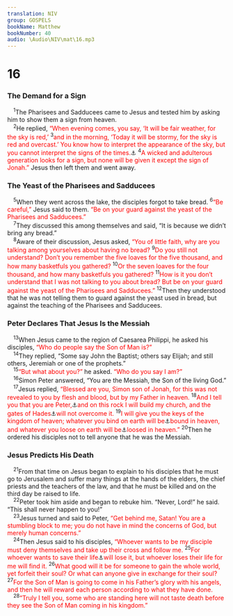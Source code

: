 ```yaml
---
translation: NIV
group: GOSPELS
bookName: Matthew 
bookNumber: 40
audio: \Audio\NIV\mat\16.mp3
---
```


<div class="title"><h1>16</h1><h3>The Demand for a Sign </h3></div>
<span class="verse mat_16_1"> <sup>1</sup>The Pharisees and Sadducees came to Jesus and tested him by asking him to show them a sign from heaven. <br/></span>
<span class="verse mat_16_2"> <sup>2</sup>He replied, <font color="red">“When evening comes, you say, ‘It will be fair weather, for the sky is red,’</font></span>
<span class="verse mat_16_3"><sup>3</sup><font color="red">and in the morning, ‘Today it will be stormy, for the sky is red and overcast.’ You know how to interpret the appearance of the sky, but you cannot interpret the signs of the times.</font><a data-toggle="tooltip" data-placement="bottom" title="Some early manuscripts do not have When evening comes … of the times.">⚓</a></span>
<span class="verse mat_16_4"><sup>4</sup><font color="red">A wicked and adulterous generation looks for a sign, but none will be given it except the sign of Jonah.”</font> Jesus then left them and went away. <br/></span>
<div class="title"><h3>The Yeast of the Pharisees and Sadducees </h3></div>
<span class="verse mat_16_5"> <sup>5</sup>When they went across the lake, the disciples forgot to take bread. </span>
<span class="verse mat_16_6"><sup>6</sup><font color="red">“Be careful,”</font> Jesus said to them. <font color="red">“Be on your guard against the yeast of the Pharisees and Sadducees.”</font><br/></span>
<span class="verse mat_16_7"> <sup>7</sup>They discussed this among themselves and said, “It is because we didn’t bring any bread.” <br/></span>
<span class="verse mat_16_8"> <sup>8</sup>Aware of their discussion, Jesus asked, <font color="red">“You of little faith, why are you talking among yourselves about having no bread?</font></span>
<span class="verse mat_16_9"><sup>9</sup><font color="red">Do you still not understand? Don’t you remember the five loaves for the five thousand, and how many basketfuls you gathered?</font></span>
<span class="verse mat_16_10"><sup>10</sup><font color="red">Or the seven loaves for the four thousand, and how many basketfuls you gathered?</font></span>
<span class="verse mat_16_11"><sup>11</sup><font color="red">How is it you don’t understand that I was not talking to you about bread? But be on your guard against the yeast of the Pharisees and Sadducees.”</font></span>
<span class="verse mat_16_12"><sup>12</sup>Then they understood that he was not telling them to guard against the yeast used in bread, but against the teaching of the Pharisees and Sadducees. <br/></span>
<div class="title"><h3>Peter Declares That Jesus Is the Messiah </h3></div>
<span class="verse mat_16_13"> <sup>13</sup>When Jesus came to the region of Caesarea Philippi, he asked his disciples, <font color="red">“Who do people say the Son of Man is?”</font><br/></span>
<span class="verse mat_16_14"> <sup>14</sup>They replied, “Some say John the Baptist; others say Elijah; and still others, Jeremiah or one of the prophets.” <br/></span>
<span class="verse mat_16_15"> <sup>15</sup><font color="red">“But what about you?”</font> he asked. <font color="red">“Who do you say I am?”</font><br/></span>
<span class="verse mat_16_16"> <sup>16</sup>Simon Peter answered, “You are the Messiah, the Son of the living God.” <br/></span>
<span class="verse mat_16_17"> <sup>17</sup>Jesus replied, <font color="red">“Blessed are you, Simon son of Jonah, for this was not revealed to you by flesh and blood, but by my Father in heaven.</font></span>
<span class="verse mat_16_18"><sup>18</sup><font color="red">And I tell you that you are Peter,</font><a data-toggle="tooltip" data-placement="bottom" title="The Greek word for Peter means rock.">⚓</a><font color="red">and on this rock I will build my church, and the gates of Hades</font><a data-toggle="tooltip" data-placement="bottom" title="That is, the realm of the dead">⚓</a><font color="red">will not overcome it.</font></span>
<span class="verse mat_16_19"><sup>19</sup><font color="red">I will give you the keys of the kingdom of heaven; whatever you bind on earth will be</font><a data-toggle="tooltip" data-placement="bottom" title="Or will have been">⚓</a><font color="red">bound in heaven, and whatever you loose on earth will be</font><a data-toggle="tooltip" data-placement="bottom" title="Or will have been">⚓</a><font color="red">loosed in heaven.”</font></span>
<span class="verse mat_16_20"><sup>20</sup>Then he ordered his disciples not to tell anyone that he was the Messiah. <br/></span>
<div class="title"><h3>Jesus Predicts His Death </h3></div>
<span class="verse mat_16_21"> <sup>21</sup>From that time on Jesus began to explain to his disciples that he must go to Jerusalem and suffer many things at the hands of the elders, the chief priests and the teachers of the law, and that he must be killed and on the third day be raised to life. <br/></span>
<span class="verse mat_16_22"> <sup>22</sup>Peter took him aside and began to rebuke him. “Never, Lord!” he said. “This shall never happen to you!” <br/></span>
<span class="verse mat_16_23"> <sup>23</sup>Jesus turned and said to Peter, <font color="red">“Get behind me, Satan! You are a stumbling block to me; you do not have in mind the concerns of God, but merely human concerns.”</font><br/></span>
<span class="verse mat_16_24"> <sup>24</sup>Then Jesus said to his disciples, <font color="red">“Whoever wants to be my disciple must deny themselves and take up their cross and follow me.</font></span>
<span class="verse mat_16_25"><sup>25</sup><font color="red">For whoever wants to save their life</font><a data-toggle="tooltip" data-placement="bottom" title="The Greek word means either life or soul ; also in verse 26.">⚓</a><font color="red">will lose it, but whoever loses their life for me will find it.</font></span>
<span class="verse mat_16_26"><sup>26</sup><font color="red">What good will it be for someone to gain the whole world, yet forfeit their soul? Or what can anyone give in exchange for their soul?</font></span>
<span class="verse mat_16_27"><sup>27</sup><font color="red">For the Son of Man is going to come in his Father’s glory with his angels, and then he will reward each person according to what they have done.</font><br/></span>
<span class="verse mat_16_28"> <sup>28</sup><font color="red">“Truly I tell you, some who are standing here will not taste death before they see the Son of Man coming in his kingdom.”</font><br/></span>
